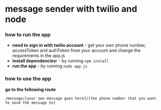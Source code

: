 # message sender with twilio and node

### how to run the app

- **need to sign in with twilio account** - get your own phone number, accessToken and authToken from your account and change the requirements in the app.js
- **install dependencies**r - by running `npm install`
- **run the app** - by running `node app.js`

### how to use the app

**go to the following route**

```
/message/[your own message goes here]/[the phone number that you want to send the message to]
```
